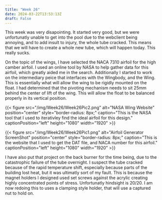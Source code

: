 ```yaml
---
title: "Week 26"
date: 2024-03-22T13:53:13Z
draft: False
---
```


This week was very disapointing. It started very good, but we were unfortunatly unable to get into the pool due to the webclient being annoying, and to add insult to injury, the whole tube cracked. This means that we will have to create a whole new tube, which will happen today. This really sucks. 

On the topic of the wings, I have selected the NACA 7310 airfoil for the high camber airfoil. I used an online tool by NASA to help gather data for this airfoil, which greatly aided me in the search. Additionally I started to work on the intermediary peice that interfaces with the Wingbody, and the Wing. This is essentially what will allow the wing to be rigidly mounted on the float. I had determined that the pivoting mechanism needs to sit 25mm behind the center of lift of the wing. This will allow the float to be balanced properly in its vertical position. 

{{< figure src="/img/Week26/Week26Pic2.png" alt="NASA Wing Website" position="center" style="border-radius: 8px;" caption="This is the NASA tool that I used to iterativley find the ideal airfoil for this design." captionPosition="left" height="1080" width="1920" >}}


{{< figure src="/img/Week26/Week26Pic1.png" alt="Airfoil Generator ScreenShot" position="center" style="border-radius: 8px;" caption="This is the website that I used to get the DAT file, and NACA number for this airfoil." captionPosition="left" height="1080" width="1920" >}}

I have also put that project on the back burner for the time being, due to the catastrophic failure of the tube overnight. I suspect the tube cracked because of the rapid temperature shift, especially because parts of the building lost heat, but it was ultimatly sort of my fault. This is because the magnet holders I designed used set screws against the acrylic creating highly concentrated points of stress. Unfortunatly hindsight is 20/20. I am now redoing this to uses a clamping style holder, that will use a captured nut to hold on. 